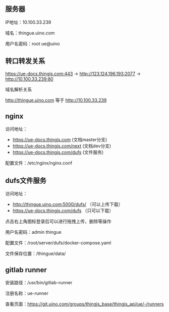 ## 服务器
IP地址：10.100.33.239

域名：thingue.uino.com

用户名密码：root ue@uino

## 转口转发关系
https://ue-docs.thingjs.com:443 -> http://123.124.196.193:2077 -> http://10.100.33.239:80

域名解析关系

http://thingue.uino.com 等于 http://10.100.33.239

## nginx

访问地址：
- https://ue-docs.thingjs.com    (文档master分支)
- https://ue-docs.thingjs.com/next  (文档dev分支)
- https://ue-docs.thingjs.com/dufs  (文件服务)

配置文件：/etc/nginx/nginx.conf

## dufs文件服务

访问地址：
- http://thingue.uino.com:5000/dufs/  （可以上传下载）
- https://ue-docs.thingjs.com/dufs    （只可以下载）

点击右上角图标登录后可以进行拖拽上传，删除等操作

用户名密码：admin thingue

配置文件：/root/server/dufs/docker-compose.yaml

文件保存位置：/thingue/data/

## gitlab runner

安装路径：/usr/bin/gitlab-runner

注册名称：ue-runner

查看页面：https://git.uino.com/groups/thingjs_base/thingjs_api/ue/-/runners
